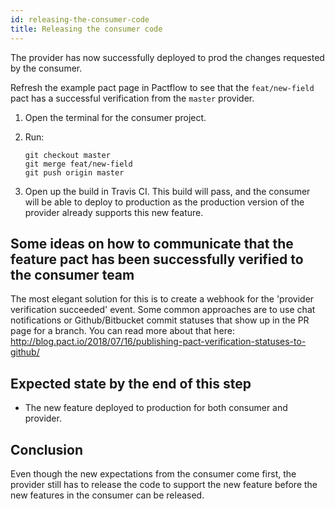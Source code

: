 ```yaml
---
id: releasing-the-consumer-code
title: Releasing the consumer code
---
```


The provider has now successfully deployed to prod the changes requested by the consumer.

Refresh the example pact page in Pactflow to see that the `feat/new-field` pact has a successful verification from the `master` provider.

1. Open the terminal for the consumer project.

1. Run:

    ```
    git checkout master
    git merge feat/new-field
    git push origin master
    ```

1. Open up the build in Travis CI. This build will pass, and the consumer will be able to deploy to production as the production version of the provider already supports this new feature.

## Some ideas on how to communicate that the feature pact has been successfully verified to the consumer team

The most elegant solution for this is to create a webhook for the 'provider verification succeeded' event. Some common approaches are to use chat notifications or Github/Bitbucket commit statuses that show up in the PR page for a branch. You can read more about that here: http://blog.pact.io/2018/07/16/publishing-pact-verification-statuses-to-github/

## Expected state by the end of this step

* The new feature deployed to production for both consumer and provider.

## Conclusion

Even though the new expectations from the consumer come first, the provider still has to release the code to support the new feature before the new features in the consumer can be released.

<!-- This file has been synced from the pactflow/docs.pactflow.io repository. Please do not edit it directly. The URL of the source file can be found in the custom_edit_url value above -->


